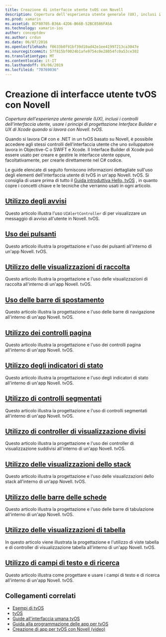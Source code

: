 ```yaml
---
title: Creazione di interfacce utente tvOS con Novell
description: Copertura dell'esperienza utente generale (UX), inclusi i controlli dell'interfaccia utente, usare i principi di progettazione Interface Builder e UX di Xcode quando si lavora con Novell. tvOS.
ms.prod: xamarin
ms.assetid: 8CF80705-B36A-42D6-B66B-52BC8586FA5A
ms.technology: xamarin-ios
author: conceptdev
ms.author: crdun
ms.date: 06/07/2016
ms.openlocfilehash: f0633b0f91bf39d10ad42e1ee41997213ca3047e
ms.sourcegitcommit: 57f815bf0024b1afe9754c0e28054fc0a53ce302
ms.translationtype: MT
ms.contentlocale: it-IT
ms.lasthandoff: 09/06/2019
ms.locfileid: "70769036"
---
```

# <a name="building-tvos-user-interfaces-with-xamarin"></a>Creazione di interfacce utente tvOS con Novell

_Copertura dell'esperienza utente generale (UX), inclusi i controlli dell'interfaccia utente, usare i principi di progettazione Interface Builder e UX di Xcode quando si lavora con Novell. tvOS._

Quando si lavora C# con e .NET in un tvOS basato su Novell, è possibile accedere agli stessi controlli dell'interfaccia utente che uno sviluppatore lavora in Objective-C o SWIFT e Xcode. Il Interface Builder di Xcode può essere usato per creare e gestire le interfacce utente oppure, facoltativamente, per crearle direttamente nel C# codice.

Le guide elencate di seguito forniscono informazioni dettagliate sull'uso degli elementi dell'interfaccia utente di tvOS in un'app Novell. tvOS. Si consiglia di usare prima di tutto il [Guida introduttiva Hello, tvOS](~/ios/tvos/get-started/hello-tvos.md) , in quanto copre i concetti chiave e le tecniche che verranno usati in ogni articolo.

## <a name="working-with-alertsiostvosuser-interfacealertsmd"></a>[Utilizzo degli avvisi](~/ios/tvos/user-interface/alerts.md)

Questo articolo illustra l'uso `UIAlertController` di per visualizzare un messaggio di avviso all'utente in Novell. tvOS.

## <a name="working-with-buttonsiostvosuser-interfacebuttonsmd"></a>[Uso dei pulsanti](~/ios/tvos/user-interface/buttons.md)

Questo articolo illustra la progettazione e l'uso dei pulsanti all'interno di un'app Novell. tvOS.

## <a name="working-with-collection-viewsiostvosuser-interfacecollection-viewsmd"></a>[Utilizzo delle visualizzazioni di raccolta](~/ios/tvos/user-interface/collection-views.md)

Questo articolo illustra la progettazione e l'uso delle visualizzazioni di raccolta all'interno di un'app Novell. tvOS.

## <a name="working-with-navigation-barsiostvosuser-interfacenavigation-barsmd"></a>[Uso delle barre di spostamento](~/ios/tvos/user-interface/navigation-bars.md)

Questo articolo illustra la progettazione e l'uso delle barre di navigazione all'interno di un'app Novell. tvOS.

## <a name="working-with-page-controlsiostvosuser-interfacepage-controlsmd"></a>[Utilizzo dei controlli pagina](~/ios/tvos/user-interface/page-controls.md)

Questo articolo illustra la progettazione e l'uso dei controlli pagina all'interno di un'app Novell. tvOS.

## <a name="working-with-progress-indicatorsiostvosuser-interfaceprogress-indicatorsmd"></a>[Utilizzo degli indicatori di stato](~/ios/tvos/user-interface/progress-indicators.md)

Questo articolo illustra la progettazione e l'uso degli indicatori di stato all'interno di un'app Novell. tvOS.

## <a name="working-with-segmented-controlsiostvosuser-interfacesegmented-controlsmd"></a>[Utilizzo di controlli segmentati](~/ios/tvos/user-interface/segmented-controls.md)

Questo articolo illustra la progettazione e l'uso di controlli segmentati all'interno di un'app Novell. tvOS.

## <a name="working-with-split-view-controllersiostvosuser-interfacesplit-viewsmd"></a>[Utilizzo di controller di visualizzazione divisi](~/ios/tvos/user-interface/split-views.md)

Questo articolo illustra la progettazione e l'uso dei controller di visualizzazione suddivisi all'interno di un'app Novell. tvOS.

## <a name="working-with-stack-viewsiostvosuser-interfacestacked-viewsmd"></a>[Utilizzo delle visualizzazioni dello stack](~/ios/tvos/user-interface/stacked-views.md)

Questo articolo illustra la progettazione e l'uso delle visualizzazioni dello stack all'interno di un'app Novell. tvOS.

## <a name="working-with-tab-barsiostvosuser-interfacetab-barsmd"></a>[Utilizzo delle barre delle schede](~/ios/tvos/user-interface/tab-bars.md)

Questo articolo illustra la progettazione e l'uso delle barre di tabulazione all'interno di un'app Novell. tvOS.

## <a name="working-with-table-viewsiostvosuser-interfacetable-viewsmd"></a>[Utilizzo delle visualizzazioni di tabella](~/ios/tvos/user-interface/table-views.md)

In questo articolo viene illustrata la progettazione e l'utilizzo di viste tabella e di controller di visualizzazione tabella all'interno di un'app Novell. tvOS.

## <a name="working-with-text-and-search-fieldsiostvosuser-interfacetext-fields-and-searchmd"></a>[Utilizzo di campi di testo e di ricerca](~/ios/tvos/user-interface/text-fields-and-search.md)

Questo articolo illustra come progettare e usare i campi di testo e di ricerca all'interno di un'app Novell. tvOS.

## <a name="related-links"></a>Collegamenti correlati

- [Esempi di tvOS](https://docs.microsoft.com/samples/browse/?products=xamarin&term=Xamarin.iOS+tvOS)
- [tvOS](https://developer.apple.com/tvos/)
- [Guide all'interfaccia umana tvOS](https://developer.apple.com/tvos/human-interface-guidelines/)
- [Guida alla programmazione delle app per tvOS](https://developer.apple.com/library/prerelease/tvos/documentation/General/Conceptual/AppleTV_PG/)
- [Creazione di app per tvOS con Novell (video)](https://university.xamarin.com/lightninglectures/tvos-with-xamarin)
